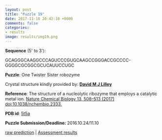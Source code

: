 ```yaml
---
layout: post
title: "Puzzle 19"
date: 2017-11-18 20:42:18 +0000
comments: false
categories: 
- results
image: results/img19.png
---
```

**Sequence** (5' to 3'): 

GCAGGGCAAGGCCCAGUCCCGUGCAAGCCGGGACCGCCCC-
GGGGCGCGGCGCUCAUUCCUGC

**Puzzle**:
One Twister Sister robozyme 

Crystal structure kindly provided by: [**David M J Lilley**](http://www.lifesci.dundee.ac.uk/groups/nasg/)

**Reference**:
The structure of a nucleolytic ribozyme that employs a catalytic metal ion. [Nature Chemical Biology 13, 508–513 (2017) doi:10.1038/nchembio.2333.](https://www.nature.com/nchembio/journal/v13/n5/full/nchembio.2333.html) 

**PDB id**: [5t5a](http://www.rcsb.org/pdb/explore/explore.do?structureId=5t5a)

**Puzzle Submission/Deadline:** 2016.10.24/11.10

[raw prediction](https://github.com/rnapuzzles/rnapuzzles.github.io/tree/master/data/PZ19/pdb)    &#124;   [Assessment results](/table/2000/01/01/PZ19-3d/)
